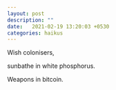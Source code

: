 ```yaml
---
layout: post
description: ""
date:   2021-02-19 13:20:03 +0530
categories: haikus
---
```

Wish colonisers,

sunbathe in white phosphorus.

Weapons in bitcoin.
